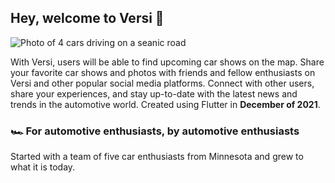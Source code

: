 ## Hey, welcome to Versi 👋

![Photo of 4 cars driving on a seanic road](https://dynamic-media-cdn.tripadvisor.com/media/photo-o/24/87/38/25/summer-2022.jpg?w=1100&h=500&s=1)

With Versi, users will be able to find upcoming car shows on the map. Share your favorite car shows and photos with friends and fellow enthusiasts on Versi and other popular social media platforms. Connect with other users, share your experiences, and stay up-to-date with the latest news and trends in the automotive world. Created using Flutter in **December of 2021**.

### 🏎️ For automotive enthusiasts, by automotive enthusiasts

Started with a team of five car enthusiasts from Minnesota and grew to what it is today.

<!--

**Here are some ideas to get you started:**

🙋‍♀️ A short introduction - what is your organization all about?
🌈 Contribution guidelines - how can the community get involved?
👩‍💻 Useful resources - where can the community find your docs? Is there anything else the community should know?
🍿 Fun facts - what does your team eat for breakfast?
🧙 Remember, you can do mighty things with the power of [Markdown](https://docs.github.com/github/writing-on-github/getting-started-with-writing-and-formatting-on-github/basic-writing-and-formatting-syntax)
-->
